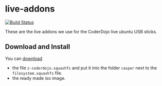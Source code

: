 # live-addons

[![Build Status](https://travis-ci.org/CoderDojoPotsdam/live-addons.svg?branch=master)](https://travis-ci.org/CoderDojoPotsdam/live-addons)

These are the live addons we use for the CoderDojo live ubuntu USB sticks.

## Download and Install

You can [download][releases]

- the file `z-coderdojo.squashfs` and put it into the 
  folder `casper` next to the `filesystem.squashfs` file.
- the ready made iso image.


[releases]: https://github.com/CoderDojoPotsdam/live-addons/releases/latest
